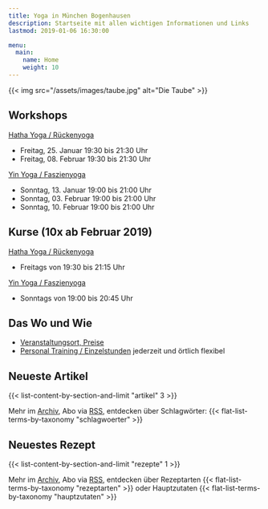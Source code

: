 ```yaml
---
title: Yoga in München Bogenhausen
description: Startseite mit allen wichtigen Informationen und Links
lastmod: 2019-01-06 16:30:00

menu:
  main:
    name: Home
    weight: 10
---
```

{{< img src="/assets/images/taube.jpg" alt="Die Taube" >}}


## Workshops

[Hatha Yoga / Rückenyoga][6]

- Freitag, 25. Januar 19:30 bis 21:30 Uhr
- Freitag, 08. Februar 19:30 bis 21:30 Uhr

[Yin Yoga / Faszienyoga][7]

- Sonntag, 13. Januar 19:00 bis 21:00 Uhr
- Sonntag, 03. Februar 19:00 bis 21:00 Uhr
- Sonntag, 10. Februar 19:00 bis 21:00 Uhr

## Kurse (10x ab Februar 2019)

[Hatha Yoga / Rückenyoga][3]

- Freitags von 19:30 bis 21:15 Uhr

[Yin Yoga / Faszienyoga][2]

- Sonntags von 19:00 bis 20:45 Uhr

[2]: /kurse/#yinyoga
[3]: /kurse/#rueckenyoga


[6]: /workshops/#rueckenyogaworkshop
[7]: /workshops/#yinyogaworkshop


## Das Wo und Wie

- [Veranstaltungsort, Preise][9]
- [Personal Training / Einzelstunden][1] jederzeit und örtlich flexibel

[9]: /workshops/#konditionen
[1]: /personal-training


## Neueste Artikel

{{< list-content-by-section-and-limit "artikel" 3 >}}

Mehr im [Archiv][10], Abo via [RSS][11], entdecken über Schlagwörter: {{< flat-list-terms-by-taxonomy "schlagwoerter" >}}

[10]: /artikel/
[11]: /artikel/index.xml


## Neuestes Rezept

{{< list-content-by-section-and-limit "rezepte" 1 >}}

Mehr im [Archiv][12], Abo via [RSS][13], entdecken über Rezeptarten {{< flat-list-terms-by-taxonomy "rezeptarten" >}} oder Hauptzutaten {{< flat-list-terms-by-taxonomy "hauptzutaten" >}}

[12]: /rezepte/
[13]: /rezepte/index.xml
